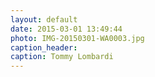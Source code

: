 ```yaml
---
layout: default
date: 2015-03-01 13:49:44
photo: IMG-20150301-WA0003.jpg
caption_header:  
caption: Tommy Lombardi
---
```

